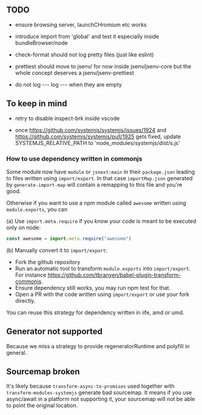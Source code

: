 ## TODO

- ensure browsing server, launchCHromium etc works

- introduce import from 'global' and test it
  especially inside bundleBrowser/node

- check-format should not log pretty files (just like eslint)

- prettiest should move to jsenv/
  for now inside jsenv/jsenv-core but the whole concept deserves a jsenv/jsenv-prettiest

- do not log --- log --- when they are empty

## To keep in mind

- retry to disable inspect-brk inside vscode

- once https://github.com/systemjs/systemjs/issues/1924 and
  https://github.com/systemjs/systemjs/pull/1925 gets fixed, update
  SYSTEMJS_RELATIVE_PATH to 'node_modules/systemjs/dist/s.js'

### How to use dependency written in commonjs

Some module now have `module` or `jsnext:main` in their `package.json` leading to files written using `import/export`. In that case `importMap.json` generated by `generate-import-map` will contain a remapping to this file and you're good.

Otherwise if you want to use a npm module called `awesome` written using `module.exports`, you can

(a) Use `import.meta.require` if you know your code is meant to be executed only on node:

```js
const awesome = import.meta.require("awesome")
```

(b) Manually convert it to `import/export`:

- Fork the github repository
- Run an automatic tool to transform `module.exports` into `import/export`. For instance https://github.com/tbranyen/babel-plugin-transform-commonjs.
- Ensure dependency still works, you may run npm test for that.
- Open a PR with the code written using `import/export` or use your fork directly.

You can reuse this strategy for dependency written in iife, amd or umd.

## Generator not supported

Because we miss a strategy to provide regeneratorRuntime and polyfill in general.

## Sourcemap broken

It's likely because `transform-async-to-promises` used together with `transform-modules-systemjs` generate bad sourcemap.
It means if you use async/await in a platform not supporting it, your sourcemap will not be able to point the original location.
